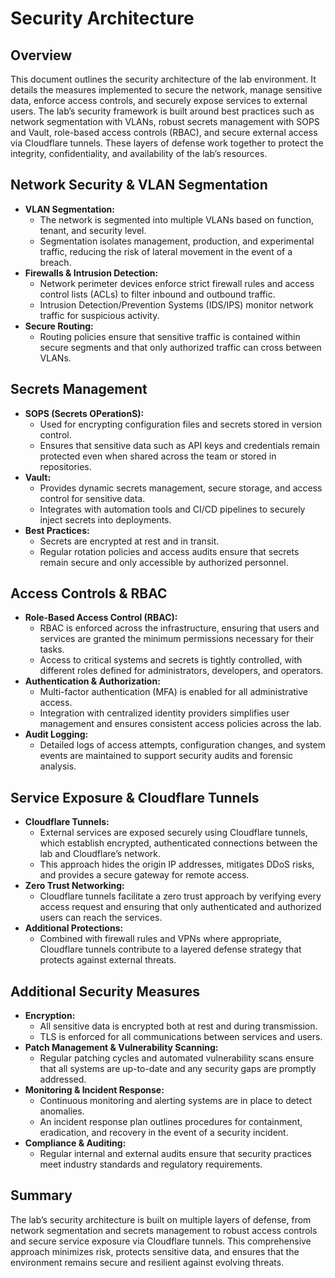 # Security Architecture

## Overview
This document outlines the security architecture of the lab environment. It details the measures implemented to secure the network, manage sensitive data, enforce access controls, and securely expose services to external users. The lab’s security framework is built around best practices such as network segmentation with VLANs, robust secrets management with SOPS and Vault, role-based access controls (RBAC), and secure external access via Cloudflare tunnels. These layers of defense work together to protect the integrity, confidentiality, and availability of the lab’s resources.

## Network Security & VLAN Segmentation
- **VLAN Segmentation:**
  - The network is segmented into multiple VLANs based on function, tenant, and security level.
  - Segmentation isolates management, production, and experimental traffic, reducing the risk of lateral movement in the event of a breach.
- **Firewalls & Intrusion Detection:**
  - Network perimeter devices enforce strict firewall rules and access control lists (ACLs) to filter inbound and outbound traffic.
  - Intrusion Detection/Prevention Systems (IDS/IPS) monitor network traffic for suspicious activity.
- **Secure Routing:**
  - Routing policies ensure that sensitive traffic is contained within secure segments and that only authorized traffic can cross between VLANs.

## Secrets Management
- **SOPS (Secrets OPerationS):**
  - Used for encrypting configuration files and secrets stored in version control.
  - Ensures that sensitive data such as API keys and credentials remain protected even when shared across the team or stored in repositories.
- **Vault:**
  - Provides dynamic secrets management, secure storage, and access control for sensitive data.
  - Integrates with automation tools and CI/CD pipelines to securely inject secrets into deployments.
- **Best Practices:**
  - Secrets are encrypted at rest and in transit.
  - Regular rotation policies and access audits ensure that secrets remain secure and only accessible by authorized personnel.

## Access Controls & RBAC
- **Role-Based Access Control (RBAC):**
  - RBAC is enforced across the infrastructure, ensuring that users and services are granted the minimum permissions necessary for their tasks.
  - Access to critical systems and secrets is tightly controlled, with different roles defined for administrators, developers, and operators.
- **Authentication & Authorization:**
  - Multi-factor authentication (MFA) is enabled for all administrative access.
  - Integration with centralized identity providers simplifies user management and ensures consistent access policies across the lab.
- **Audit Logging:**
  - Detailed logs of access attempts, configuration changes, and system events are maintained to support security audits and forensic analysis.

## Service Exposure & Cloudflare Tunnels
- **Cloudflare Tunnels:**
  - External services are exposed securely using Cloudflare tunnels, which establish encrypted, authenticated connections between the lab and Cloudflare’s network.
  - This approach hides the origin IP addresses, mitigates DDoS risks, and provides a secure gateway for remote access.
- **Zero Trust Networking:**
  - Cloudflare tunnels facilitate a zero trust approach by verifying every access request and ensuring that only authenticated and authorized users can reach the services.
- **Additional Protections:**
  - Combined with firewall rules and VPNs where appropriate, Cloudflare tunnels contribute to a layered defense strategy that protects against external threats.

## Additional Security Measures
- **Encryption:**
  - All sensitive data is encrypted both at rest and during transmission.
  - TLS is enforced for all communications between services and users.
- **Patch Management & Vulnerability Scanning:**
  - Regular patching cycles and automated vulnerability scans ensure that all systems are up-to-date and any security gaps are promptly addressed.
- **Monitoring & Incident Response:**
  - Continuous monitoring and alerting systems are in place to detect anomalies.
  - An incident response plan outlines procedures for containment, eradication, and recovery in the event of a security incident.
- **Compliance & Auditing:**
  - Regular internal and external audits ensure that security practices meet industry standards and regulatory requirements.

## Summary
The lab’s security architecture is built on multiple layers of defense, from network segmentation and secrets management to robust access controls and secure service exposure via Cloudflare tunnels. This comprehensive approach minimizes risk, protects sensitive data, and ensures that the environment remains secure and resilient against evolving threats.
